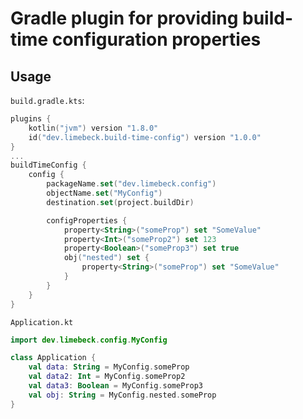 # Gradle plugin for providing build-time configuration properties

## Usage

`build.gradle.kts`:
```kotlin
plugins {
    kotlin("jvm") version "1.8.0"
    id("dev.limebeck.build-time-config") version "1.0.0"
}
...
buildTimeConfig {
    config {
        packageName.set("dev.limebeck.config")
        objectName.set("MyConfig")
        destination.set(project.buildDir)

        configProperties {
            property<String>("someProp") set "SomeValue"
            property<Int>("someProp2") set 123
            property<Boolean>("someProp3") set true
            obj("nested") set {
                property<String>("someProp") set "SomeValue"
            }
        }
    }
}
```

`Application.kt`
```kotlin
import dev.limebeck.config.MyConfig

class Application {
    val data: String = MyConfig.someProp
    val data2: Int = MyConfig.someProp2
    val data3: Boolean = MyConfig.someProp3
    val obj: String = MyConfig.nested.someProp
}
```